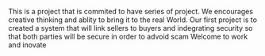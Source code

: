 This is a project that is commited to have series of project.
We encourages creative thinking and ablity to bring it to the real World.
Our first project is to created a system that will link sellers to buyers and indegrating security so that both parties will be secure in order to advoid scam
Welcome to work and inovate
